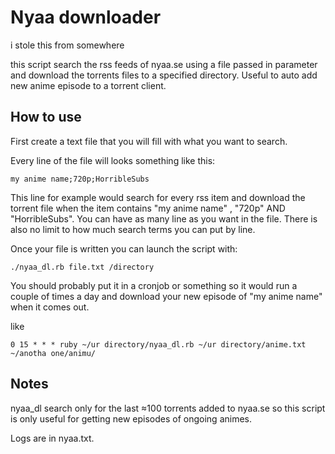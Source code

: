 # Nyaa downloader

i stole this from somewhere

this script search the rss feeds of nyaa.se using a file passed in parameter and download the torrents files to a specified directory. Useful to auto add new anime episode to a torrent client.

## How to use
First create a text file that you will fill with what you want to search.

Every line of the file will looks something like this:

```my anime name;720p;HorribleSubs```

This line for example would search for every rss item and download the torrent file when the item contains "my anime name" , "720p" AND "HorribleSubs". You can have as many line as you want in the file. There is also no limit to how much search terms you can put by line.

Once your file is written you can launch the script with:

```./nyaa_dl.rb file.txt /directory```

You should probably put it in a cronjob or something so it would run a couple of times a day and download your new episode of "my anime name" when it comes out.

like

```0 15 * * * ruby ~/ur directory/nyaa_dl.rb ~/ur directory/anime.txt ~/anotha one/animu/```

## Notes
nyaa_dl search only for the last ≈100 torrents added to nyaa.se so this script is only useful for getting new episodes of ongoing animes.

Logs are in nyaa.txt.
